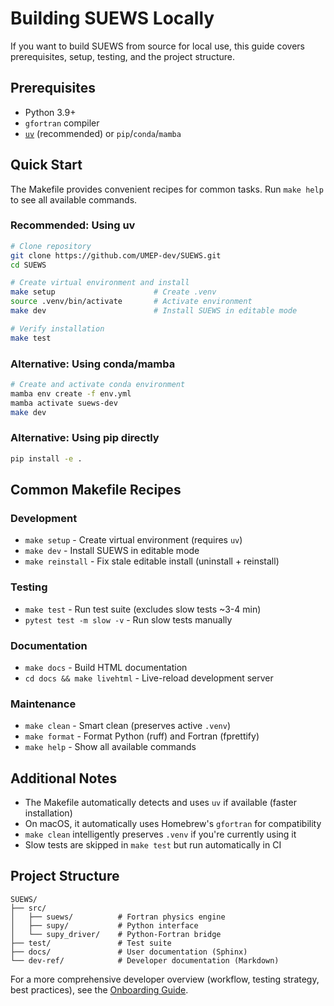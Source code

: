 # Building SUEWS Locally

If you want to build SUEWS from source for local use, this guide covers prerequisites, setup, testing, and the project structure.

## Prerequisites

- Python 3.9+
- `gfortran` compiler
- [`uv`](https://docs.astral.sh/uv/) (recommended) or `pip`/`conda`/`mamba`

## Quick Start

The Makefile provides convenient recipes for common tasks. Run `make help` to see all available commands.

### Recommended: Using uv

```bash
# Clone repository
git clone https://github.com/UMEP-dev/SUEWS.git
cd SUEWS

# Create virtual environment and install
make setup                      # Create .venv
source .venv/bin/activate       # Activate environment
make dev                        # Install SUEWS in editable mode

# Verify installation
make test
```

### Alternative: Using conda/mamba

```bash
# Create and activate conda environment
mamba env create -f env.yml
mamba activate suews-dev
make dev
```

### Alternative: Using pip directly

```bash
pip install -e .
```

## Common Makefile Recipes

### Development
- `make setup` - Create virtual environment (requires `uv`)
- `make dev` - Install SUEWS in editable mode
- `make reinstall` - Fix stale editable install (uninstall + reinstall)

### Testing
- `make test` - Run test suite (excludes slow tests ~3-4 min)
- `pytest test -m slow -v` - Run slow tests manually

### Documentation
- `make docs` - Build HTML documentation
- `cd docs && make livehtml` - Live-reload development server

### Maintenance
- `make clean` - Smart clean (preserves active `.venv`)
- `make format` - Format Python (ruff) and Fortran (fprettify)
- `make help` - Show all available commands

## Additional Notes

- The Makefile automatically detects and uses `uv` if available (faster installation)
- On macOS, it automatically uses Homebrew's `gfortran` for compatibility
- `make clean` intelligently preserves `.venv` if you're currently using it
- Slow tests are skipped in `make test` but run automatically in CI

## Project Structure

```text
SUEWS/
├── src/
│   ├── suews/          # Fortran physics engine
│   ├── supy/           # Python interface
│   └── supy_driver/    # Python-Fortran bridge
├── test/               # Test suite
├── docs/               # User documentation (Sphinx)
└── dev-ref/            # Developer documentation (Markdown)
```

For a more comprehensive developer overview (workflow, testing strategy, best practices), see the [Onboarding Guide](onboarding-guide.md).

